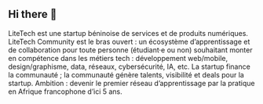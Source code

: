 ## Hi there 👋

<!--

**Here are some ideas to get you started:**

🙋‍♀️ A short introduction - what is your organization all about?
🌈 Contribution guidelines - how can the community get involved?
👩‍💻 Useful resources - where can the community find your docs? Is there anything else the community should know?
🍿 Fun facts - what does your team eat for breakfast?
🧙 Remember, you can do mighty things with the power of [Markdown](https://docs.github.com/github/writing-on-github/getting-started-with-writing-and-formatting-on-github/basic-writing-and-formatting-syntax)
-->
LiteTech est une startup béninoise de services et de produits numériques.
LiteTech Community est le bras ouvert : un écosystème d’apprentissage et de collaboration pour toute personne (étudiant·e ou non) souhaitant monter en compétence dans les métiers tech : développement web/mobile, design/graphisme, data, réseaux, cybersécurité, IA, etc.
La startup finance la communauté ; la communauté génère talents, visibilité et deals pour la startup.
Ambition : devenir le premier réseau d’apprentissage par la pratique en Afrique francophone d’ici 5 ans.
